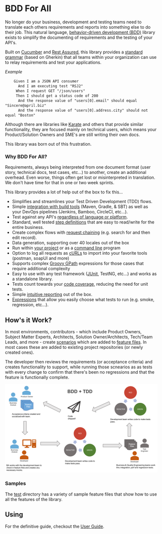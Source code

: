 # BDD For All

No longer do your business, development and testing teams need to translate each others requirements and reports into something else to do their job.  This natural language, [behavior-driven development (BDD)](https://en.wikipedia.org/wiki/Behavior-driven_development) library exists to simplify the documenting of requirements and the testing of your API's.

Built on <a href="https://cucumber.io/" target="_blank">Cucumber</a> and <a href="http://rest-assured.io/" target="_blank">Rest Assured</a>, this library provides a [standard grammar](docs/GRAMMAR.md) (based on Gherkin) that all teams within your organization can use to relay requirements and test your applications.

*Example*

```gherkin
    Given I am a JSON API consumer
      And I am executing test "RSJ2"
     When I request GET "/json/users"
     Then I should get a status code of 200
      And the response value of "users[0].email" should equal "Sincere@april.biz"
      And the response value of "users[0].address.city" should not equal "Boston"
```

Although there are libraries like <a href="https://github.com/intuit/karate" target="_blank">Karate</a> and others that provide similar functionality, they are focused mainly on technical users, which means your Product/Solution Owners and SME's are still writing their own docs.  

This library was born out of this frustration. 

### Why BDD For All?

Requirements, always being interpreted from one document format (user story, technical docs, test cases, etc...) to another, create an additional overhead. Even worse, things often get lost or misinterpreted in translation.  We don't have time for that in one or two week sprints.

This library provides a lot of help out of the box to fix this...

* Simplifies and streamlines your Test Driven Development (TDD) flows.
* Simple [integration with build tools](docs/RUNNING.md#running) (Maven, Gradle, & SBT) as well as your DevOps pipelines (Jenkins, Bamboo, CircleCI, etc...).
* Test against any API's [regardless of language or platform](docs/RUNNING.md#running-stand-alone).
* Standard, well tested [step definitions](docs/GRAMMAR.md) that are easy to read/write for the entire business.
* Create complex flows with [request chaining](docs/CHAINING.md) (e.g. search for and then edit record).
* Data generation, supporting over 40 locales out of the box
* Run within [your project](docs/RUNNING.md#running) or as a [command line](docs/RUNNING.md#running-stand-alone) program
* Option to log all requests as [cURLs](docs/OTHERFEATURES.md#curl-logging) to import into your favorite tools (postman, soapUI and more)
* Supports complex [Groovy GPath](docs/GPATH.md) expressions for those cases that require additional complexity
* Easy to use with any test framework ([JUnit](docs/RUNNING.md#running), TestNG, etc...) and works as a standalone library.
* Tests count towards your [code coverage](docs/OTHERFEATURES.md#jacoco-code-coverage), reducing the need for unit tests.
* Simple [intuitive reporting](docs/REPORTING.md) out of the box.
* [Expressions](docs/OTHERFEATURES.md#running-select-tests-aka-tagging) that allow you easily choose what tests to run (e.g. smoke, regression, etc...).

## How's it Work?

In most environments, contributors - which include Product Owners, Subject Matter Experts, Architects, Solution Owner/Architects, Tech/Team Leads, and more - create [scenarios](docs/SCENARIOS.md) which are added to [feature files](docs/FEATURES.md). In most cases these are added to existing project repositories (or newly created ones).

The developer then reviews the requirements (or acceptance criteria) and creates functionality to support, while running those scnearios as as tests with every change to confirm that there's been no regressions and that the feature is functionally complete.

![The BDD + TDD Workflow](docs/samples/bdd+tdd.png "BDD + TDD Workflow")

### Samples

The [test](src/test/resources/features/) directory has a variety of sample feature files that show how to use all the features of the library.

## Using

For the definitive guide, checkout the [User Guide](docs/USERGUIDE.md).



